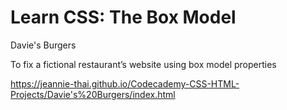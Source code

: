 # Learn CSS: The Box Model
Davie's Burgers

To fix a fictional restaurant’s website using box model properties

https://jeannie-thai.github.io/Codecademy-CSS-HTML-Projects/Davie's%20Burgers/index.html
